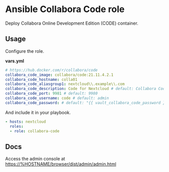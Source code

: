 # Ansible Collabora Code role

Deploy Collabora Online Development Edition (CODE) container.

## Usage

Configure the role.

**vars.yml**

```yml
# https://hub.docker.com/r/collabora/code
collabora_code_image: collabora/code:21.11.4.2.1
collabora_code_hostname: colla01
collabora_code_aliasgroup1: nextcloud\\.example\\.com
collabora_code_description: Code for Nextcloud # default: Collabora Code
collabora_code_port: 9981 # default: 9980
collabora_code_username: code # default: admin
collabora_code_password: # default: "{{ vault_collabora_code_password }}"
```

And include it in your playbook.

```yml
- hosts: nextcloud
  roles:
  - role: collabora-code
```

## Docs

Access the admin console at <https://%HOSTNAME/browser/dist/admin/admin.html>
